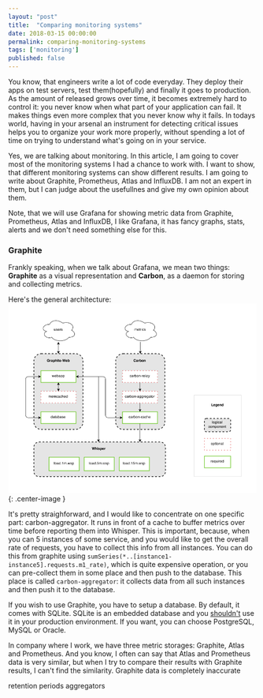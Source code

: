 ```yaml
---
layout: "post"
title:  "Comparing monitoring systems"
date: 2018-03-15 00:00:00
permalink: comparing-monitoring-systems
tags: ['monitoring']
published: false
---
```


You know, that engineers write a lot of code everyday. They deploy their apps on test servers, test them(hopefully) and finally it goes to production. As the amount of released grows over time, it becomes extremely hard to control it: you never know when what part of your application can fail. It makes things even more complex that you never know why it fails. In todays world, having in your arsenal an instrument for detecting critical issues helps you to organize your work more properly, without spending a lot of time on trying to understand what's going on in your service.

Yes, we are talking about monitoring. In this article, I am going to cover most of the monitoring systems I had a chance to work with. I want to show, that different monitoring systems can show different results. I am going to write about Graphite, Prometheus, Atlas and InfluxDB. I am not an expert in them, but I can judge about the usefullnes and give my own opinion about them.

Note, that we will use Grafana for showing metric data from Graphite, Prometheus, Atlas and InfluxDB, I like Grafana, it has fancy graphs, stats, alerts and we don't need something else for this.

### <a href="#graphite" name="graphite"><i class="fa fa-link anchor" aria-hidden="true"></i></a> Graphite

Frankly speaking, when we talk about Grafana, we mean two things: **Graphite** as a visual representation and **Carbon**, as a daemon for storing and collecting metrics.

Here's the general architecture:
![](assets/images/monitoring/graphite-architecture.png){: .center-image }

It's pretty straighforward, and I would like to concentrate on one specific part: carbon-aggregator. It runs in front of a cache to buffer metrics over time before reporting them into Whisper. This is important, because, when you can 5 instances of some service, and you would like to get the overall rate of requests, you have to collect this info from all instances. You can do this from graphite using `sumSeries(*..[instance1-instance5].requests.m1_rate)`, which is quite expensive operation, or you can pre-collect them in some place and then push to the database. This place is called `carbon-aggregator`: it collects data from all such instances and then push it to the database.

If you wish to use Graphite, you have to setup a database. By default, it comes with SQLite. SQLite is an embedded database and you [shouldn't](http://obfuscurity.com/2013/12/Why-You-Shouldnt-use-SQLite-with-Graphite) use it in your production environment. If you want, you can choose PostgreSQL, MySQL or Oracle. 

In company where I work, we have three metric storages: Graphite, Atlas and Prometheus. And you know, I often can say that Atlas and Prometheus data is very similar, but when I try to compare their results with Graphite results, I can't find the similarity. Graphite data is completely inaccurate


retention periods
aggregators
